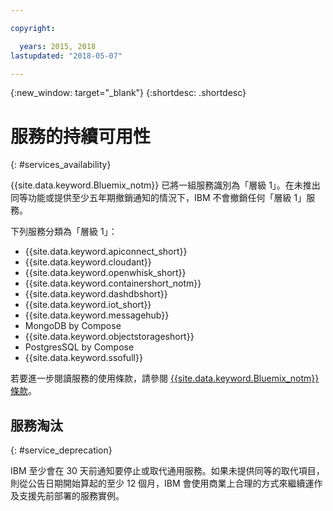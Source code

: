 ```yaml
---

copyright:

  years: 2015, 2018
lastupdated: "2018-05-07"

---
```


{:new_window: target="_blank"}
{:shortdesc: .shortdesc}

# 服務的持續可用性
{: #services_availability}

{{site.data.keyword.Bluemix_notm}} 已將一組服務識別為「層級 1」。在未推出同等功能或提供至少五年期撤銷通知的情況下，IBM 不會撤銷任何「層級 1」服務。

下列服務分類為「層級 1」：
  * {{site.data.keyword.apiconnect_short}}
  * {{site.data.keyword.cloudant}}
  * {{site.data.keyword.openwhisk_short}}
  * {{site.data.keyword.containershort_notm}}
  * {{site.data.keyword.dashdbshort}}
  * {{site.data.keyword.iot_short}}
  * {{site.data.keyword.messagehub}}
  * MongoDB by Compose
  * {{site.data.keyword.objectstorageshort}}
  * PostgresSQL by Compose
  * {{site.data.keyword.ssofull}}

若要進一步閱讀服務的使用條款，請參閱 [{{site.data.keyword.Bluemix_notm}} 條款](/docs/overview/terms-of-use/notices.html#terms)。

## 服務淘汰
{: #service_deprecation}

IBM 至少會在 30 天前通知要停止或取代通用服務。如果未提供同等的取代項目，則從公告日期開始算起的至少 12 個月，IBM 會使用商業上合理的方式來繼續運作及支援先前部署的服務實例。
